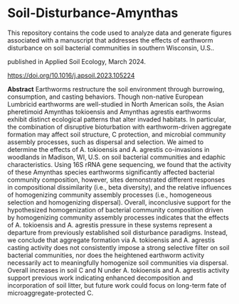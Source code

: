 # Soil-Disturbance-Amynthas
This repository contains the code used to analyze data and generate figures associated with a manuscript that addresses the effects of earthworm disturbance on soil bacterial communities in southern Wisconsin, U.S..

published in Applied Soil Ecology, March 2024.

https://doi.org/10.1016/j.apsoil.2023.105224

**Abstract**
Earthworms restructure the soil environment through burrowing, consumption, and casting behaviors. Though non-native European Lumbricid earthworms are well-studied in North American soils, the Asian pheretimoid Amynthas tokioensis and Amynthas agrestis earthworms exhibit distinct ecological patterns that alter invaded habitats. In particular, the combination of disruptive bioturbation with earthworm-driven aggregate formation may affect soil structure, C protection, and microbial community assembly processes, such as dispersal and selection. We aimed to determine the effects of A. tokioensis and A. agrestis co-invasions in woodlands in Madison, WI, U.S. on soil bacterial communities and edaphic characteristics. Using 16S rRNA gene sequencing, we found that the activity of these Amynthas species earthworms significantly affected bacterial community composition, however, sites demonstrated different responses in compositional dissimilarity (i.e., beta diversity), and the relative influences of homogenizing community assembly processes (i.e., homogeneous selection and homogenizing dispersal). Overall, inconclusive support for the hypothesized homogenization of bacterial community composition driven by homogenizing community assembly processes indicates that the effects of A. tokioensis and A. agrestis pressure in these systems represent a departure from previously established soil disturbance paradigms. Instead, we conclude that aggregate formation via A. tokioensis and A. agrestis casting activity does not consistently impose a strong selective filter on soil bacterial communities, nor does the heightened earthworm activity necessarily act to meaningfully homogenize soil communities via dispersal. Overall increases in soil C and N under A. tokioensis and A. agrestis activity support previous work indicating enhanced decomposition and incorporation of soil litter, but future work could focus on long-term fate of microaggregate-protected C.
